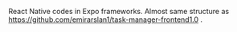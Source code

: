 React Native codes in Expo frameworks. Almost same structure as https://github.com/emirarslan1/task-manager-frontend1.0 .
